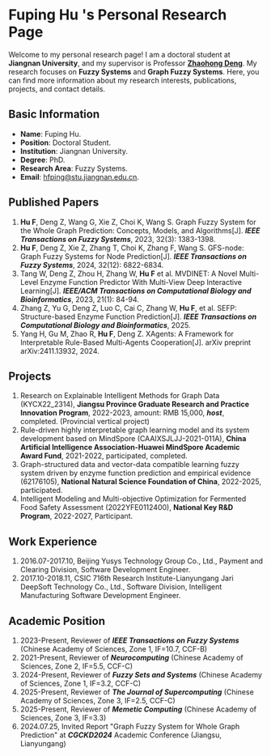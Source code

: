 # Fuping Hu 's Personal Research Page

Welcome to my personal research page! I am a doctoral student at **Jiangnan University**, and my supervisor is Professor [**Zhaohong Deng**](http://ai.jiangnan.edu.cn/info/1013/1548.htm). My research focuses on **Fuzzy Systems** and **Graph Fuzzy Systems**. Here, you can find more information about my research interests, publications, projects, and contact details.

## Basic Information

- **Name**: Fuping Hu.
- **Position**: Doctoral Student.
- **Institution**: Jiangnan University.
- **Degree**: PhD.
- **Research Area**: Fuzzy Systems.
- **Email**: hfping@stu.jiangnan.edu.cn.

## Published Papers

1. **Hu F**, Deng Z, Wang G, Xie Z, Choi K, Wang S. Graph Fuzzy System for the Whole Graph Prediction: Concepts, Models, and Algorithms[J]. ***IEEE Transactions on Fuzzy Systems***, 2023, 32(3): 1383-1398.
2. **Hu F**, Deng Z, Xie Z, Zhang T, Choi K, Zhang F, Wang S. GFS-node: Graph Fuzzy Systems for Node Prediction[J]. ***IEEE Transactions on Fuzzy Systems***, 2024, 32(12): 6822-6834.
3. Tang W, Deng Z, Zhou H, Zhang W, **Hu F** et al. MVDINET: A Novel Multi-Level Enzyme Function Predictor With Multi-View Deep Interactive Learning[J]. ***IEEE/ACM Transactions on Computational Biology and Bioinformatics***, 2023, 21(1): 84-94.
4. Zhang Z, Yu G, Deng Z, Luo C, Cai C, Zhang W, **Hu F**, et al. SEFP: Structure-based Enzyme Function Prediction[J]. ***IEEE Transactions on Computational Biology and Bioinformatics***, 2025.
5. Yang H, Gu M, Zhao R, **Hu F**, Deng Z. XAgents: A Framework for Interpretable Rule-Based Multi-Agents Cooperation[J]. arXiv preprint arXiv:2411.13932, 2024.

## Projects
1. Research on Explainable Intelligent Methods for Graph Data (KYCX22_2314), **Jiangsu Province Graduate Research and Practice Innovation Program**, 2022-2023, amount: RMB 15,000, ***host***, completed. (Provincial vertical project)
2. Rule-driven highly interpretable graph learning model and its system development based on MindSpore (CAAIXSJLJJ-2021-011A), **China Artificial Intelligence Association-Huawei MindSpore Academic Award Fund**, 2021-2022, participated, completed.
3. Graph-structured data and vector-data compatible learning fuzzy system driven by enzyme function prediction and empirical evidence (62176105), **National Natural Science Foundation of China**, 2022-2025, participated.
4. Intelligent Modeling and Multi-objective Optimization for Fermented Food Safety Assessment (2022YFE0112400), **National Key R&D Program**, 2022-2027, Participant.

## Work Experience
1. 2016.07-2017.10, Beijing Yusys Technology Group Co., Ltd., Payment and Clearing Division, Software Development Engineer.
2. 2017.10-2018.11, CSIC 716th Research Institute-Lianyungang Jari DeepSoft Technology Co., Ltd., Software Division, Intelligent Manufacturing Software Development Engineer.

## Academic Position
1. 2023-Present, Reviewer of ***IEEE Transactions on Fuzzy Systems*** (Chinese Academy of Sciences, Zone 1, IF=10.7, CCF-B)
2. 2021-Present, Reviewer of ***Neurocomputing*** (Chinese Academy of Sciences, Zone 2, IF=5.5, CCF-C)
3. 2024-Present, Reviewer of ***Fuzzy Sets and Systems*** (Chinese Academy of Sciences, Zone 1, IF=3.2, CCF-C)
4. 2025-Present, Reviewer of ***The Journal of Supercomputing*** (Chinese Academy of Sciences, Zone 3, IF=2.5, CCF-C)
5. 2025-Present, Reviewer of ***Memetic Computing*** (Chinese Academy of Sciences, Zone 3, IF=3.3)
6. 2024.07.25, Invited Report "Graph Fuzzy System for Whole Graph Prediction" at ***CGCKD2024*** Academic Conference (Jiangsu, Lianyungang)



